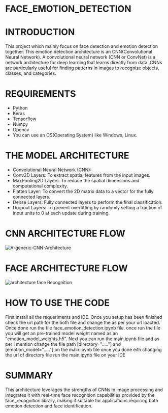 # FACE_EMOTION_DETECTION

# INTRODUCTION
This project which mainly focus on face detection and emotion detection together. This emotion detection architecture is an CNN(Convolutional Neural Network). A convolutional neural network (CNN or ConvNet) is a network architecture for deep learning that learns directly from data. CNNs are particularly useful for finding patterns in images to recognize objects, classes, and categories.

# REQUIREMENTS
* Python 
* Keras
* Tensorflow
* Numpy
* Opencv
* You can use an OS(Operating System) like Windows, Linux.

# THE MODEL ARCHITECTURE
  * Convolutional Neural Network (CNN):
  * Conv2D Layers: To extract spatial features from the input images.
  * MaxPooling2D Layers: To reduce the spatial dimensions and computational complexity.
  * Flatten Layer: To convert the 2D matrix data to a vector for the fully connected layers.
  * Dense Layers: Fully connected layers to perform the final classification.
  * Dropout Layers: To prevent overfitting by randomly setting a fraction of input units to 0 at each update during training.

# CNN ARCHITECTURE FLOW  
![A-generic-CNN-Architecture](https://github.com/dineshsridhar21/face_emotion_detection/assets/113243447/f7835a8b-07a0-42fe-ace4-5fdc8bd6bec3)

# FACE ARCHITECTURE FLOW
![architecture face Recognition](https://github.com/dineshsridhar21/face_emotion_detection/assets/113243447/8971d659-f9e5-410a-bc6a-54f61b3607f9)


# HOW TO USE THE CODE
First install all the requeriments and IDE. Once you setup has been finished check the url path for the both file and change the as per your url loacted. Once done run the file face_emotion_detection.ipynb file. once run the file you will get an pre-trained model weight named as an "emotion_model_weights.h5". Next you can run the main.ipynb file and as per i mention change the file path [directory="....."] and [emotion_model="....."] on the main.ipynb file once you done eith changing the url of directory file run the main.ipynb file on your IDE  

# SUMMARY
This architecture leverages the strengths of CNNs in image processing and integrates it with real-time face recognition capabilities provided by the face_recognition library, making it suitable for applications requiring both emotion detection and face identification.
